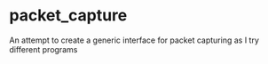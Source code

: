 # packet_capture
An attempt to create a generic interface for packet capturing as I try different programs
